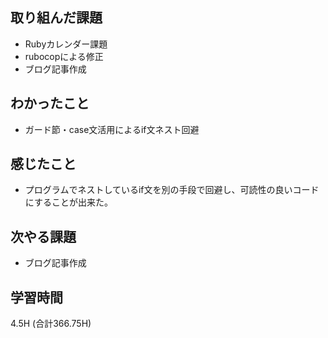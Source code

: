 ## 取り組んだ課題
- Rubyカレンダー課題
- rubocopによる修正
- ブログ記事作成
  
## わかったこと  
- ガード節・case文活用によるif文ネスト回避

## 感じたこと
- プログラムでネストしているif文を別の手段で回避し、可読性の良いコードにすることが出来た。

## 次やる課題  
- ブログ記事作成
  
## 学習時間  
4.5H (合計366.75H)
